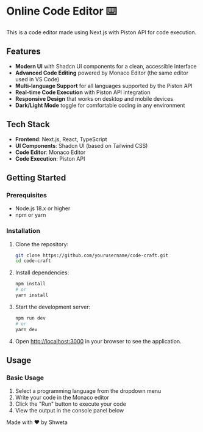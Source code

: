 # Online Code Editor ⌨️

This is a code editor made using Next.js with Piston API for code execution.

## Features

- **Modern UI** with Shadcn UI components for a clean, accessible interface
- **Advanced Code Editing** powered by Monaco Editor (the same editor used in VS Code)
- **Multi-language Support** for all languages supported by the Piston API
- **Real-time Code Execution** with Piston API integration
- **Responsive Design** that works on desktop and mobile devices
- **Dark/Light Mode** toggle for comfortable coding in any environment

## Tech Stack

- **Frontend**: Next.js, React, TypeScript
- **UI Components**: Shadcn UI (based on Tailwind CSS)
- **Code Editor**: Monaco Editor
- **Code Execution**: Piston API

## Getting Started

### Prerequisites

- Node.js 18.x or higher
- npm or yarn

### Installation

1. Clone the repository:
   ```bash
   git clone https://github.com/yourusername/code-craft.git
   cd code-craft
   ```

2. Install dependencies:
   ```bash
   npm install
   # or
   yarn install
   ```

3. Start the development server:
   ```bash
   npm run dev
   # or
   yarn dev
   ```

5. Open [http://localhost:3000](http://localhost:3000) in your browser to see the application.

## Usage

### Basic Usage

1. Select a programming language from the dropdown menu
2. Write your code in the Monaco editor
3. Click the "Run" button to execute your code
4. View the output in the console panel below
   

Made with ❤️ by Shweta
